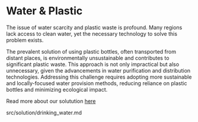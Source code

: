 # Water & Plastic

The issue of water scarcity and plastic waste is profound. Many regions lack access to clean water, yet the necessary technology to solve this problem exists. 

The prevalent solution of using plastic bottles, often transported from distant places, is environmentally unsustainable and contributes to significant plastic waste. This approach is not only impractical but also unnecessary, given the advancements in water purification and distribution technologies. Addressing this challenge requires adopting more sustainable and locally-focused water provision methods, reducing reliance on plastic bottles and minimizing ecological impact.


Read more about our solutution [here](src/solution/drinking_water.md)

src/solution/drinking_water.md
